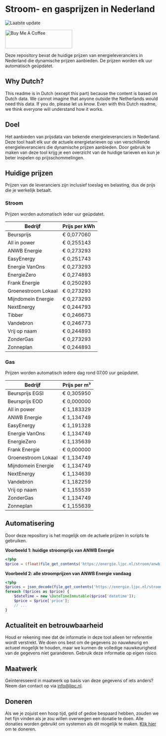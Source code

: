 # Stroom- en gasprijzen in Nederland

![Laatste update](https://img.shields.io/badge/laatste%20update-2024--05--21%2003%3A00%20CET-brightgreen)

<a href="https://www.buymeacoffee.com/Lars-" target="_blank"><img src="https://cdn.buymeacoffee.com/buttons/v2/default-orange.png" alt="Buy Me A Coffee" height="60" style="height: 60px !important;width: 217px !important;" ></a>

Deze repository bevat de huidige prijzen van energieleveranciers in Nederland die dynamische prijzen aanbieden. De prijzen worden elk uur automatisch geüpdatet.

## Why Dutch?

This readme is in Dutch (except this part) because the content is based on Dutch data. We cannot imagine that anyone outside the Netherlands would need this data. If you do, please let us know. Even with this Dutch readme, we think
everyone will understand how it works.

## Doel

Het aanbieden van prijsdata van bekende energieleveranciers in Nederland. Deze tool haalt elk uur de actuele energietarieven op van verschillende energieleveranciers die dynamische prijzen aanbieden. Door gebruik te maken van deze tool
krijg je een overzicht van de huidige tarieven en kun je beter inspelen op prijsschommelingen.

## Huidige prijzen

Prijzen van de leveranciers zijn inclusief toeslag en belasting, dus de prijs die je werkelijk betaalt.

### Stroom

Prijzen worden automatisch ieder uur geüpdatet.

 Bedrijf | Prijs per kWh 
---------|---------------
Beursprijs | € 0,077060
All in power | € 0,255143
ANWB Energie | € 0,273293
EasyEnergy | € 0,251743
Energie VanOns | € 0,273293
EnergieZero | € 0,274893
Frank Energie | € 0,250293
Groenestroom Lokaal | € 0,273293
Mijndomein Energie | € 0,273293
NextEnergy | € 0,244793
Tibber | € 0,246673
Vandebron | € 0,246773
Vrij op naam | € 0,244893
ZonderGas | € 0,273293
Zonneplan | € 0,244893


### Gas

Prijzen worden automatisch iedere dag rond 07.00 uur geüpdatet.

 Bedrijf | Prijs per m³ 
---------|--------------
Beursprijs EGSI | € 0,305950
Beursprijs EOD | € 0,000000
All in power | € 1,183329
ANWB Energie | € 1,134749
EasyEnergy | € 1,191328
Energie VanOns | € 1,134749
EnergieZero | € 1,135639
Frank Energie | € 0,000000
Groenestroom Lokaal | € 1,134749
Mijndomein Energie | € 1,134749
NextEnergy | € 1,134639
Vandebron | € 1,182259
Vrij op naam | € 1,155539
ZonderGas | € 1,134749
Zonneplan | € 1,155639


## Automatisering

Door deze repository is het mogelijk om de actuele prijzen in scripts te gebruiken.

**Voorbeeld 1: huidige stroomprijs van ANWB Energie**

```php
<?php
$price = (float)file_get_contents('https://energie.ljpc.nl/stroom/anwb-energie-nu.txt');

```

**Voorbeeld 2: alle stroomprijzen van ANWB Energie vandaag**

```php
<?php
$prices = json_decode(file_get_contents('https://energie.ljpc.nl/stroom/all-in-power-vandaag.json'),true);
foreach ($prices as $price) {
    $dateTime = new \DateTimeImmutable($price['datetime']);
    $price = $price['price'];
    // ...
}
```

## Actualiteit en betrouwbaarheid

Houd er rekening mee dat de informatie in deze tool alleen ter referentie wordt verstrekt. We doen ons best om de gegevens zo nauwkeurig en actueel mogelijk te houden, maar we kunnen de volledige nauwkeurigheid van de gegevens niet
garanderen. Gebruik deze informatie op eigen risico.

## Maatwerk

Geïnteresseerd in maatwerk op basis van deze gegevens of iets anders? Neem dan contact op
via [info@ljpc.nl](mailto:info@ljpc.nl?subject=Energie%20prijzen).

## Doneren

Als we je zojuist een hoop tijd, geld of gedoe bespaard hebben, zouden we het fijn vinden als je zou willen overwegen een
donatie te doen. Alle donaties worden gebruikt om systemen als dit mogelijk te
maken. [Klik hier](https://www.buymeacoffee.com/Lars-) om te doneren.

